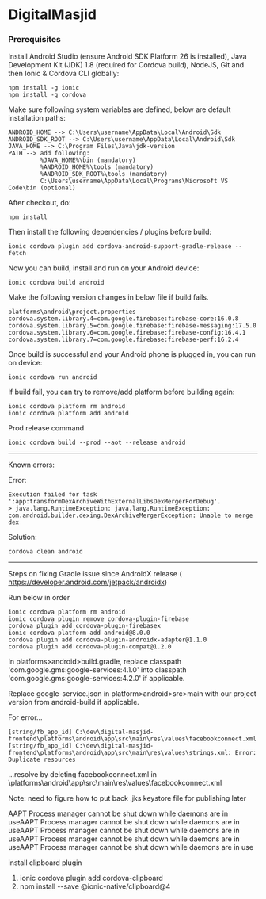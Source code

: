 # DigitalMasjid

### Prerequisites
Install Android Studio (ensure Android SDK Platform 26 is installed), Java Development Kit (JDK) 1.8 (required for Cordova build), NodeJS, Git and then Ionic & Cordova CLI globally:
```
npm install -g ionic
npm install -g cordova
```

Make sure following system variables are defined, below are default installation paths:
```
ANDROID_HOME --> C:\Users\username\AppData\Local\Android\Sdk
ANDROID_SDK_ROOT --> C:\Users\username\AppData\Local\Android\Sdk
JAVA_HOME --> C:\Program Files\Java\jdk-version
PATH --> add following:
         %JAVA_HOME%\bin (mandatory)
         %ANDROID_HOME%\tools (mandatory)
		 %ANDROID_SDK_ROOT%\tools (mandatory)
         C:\Users\username\AppData\Local\Programs\Microsoft VS Code\bin (optional)
```

After checkout, do:
```
npm install
```

Then install the following dependencies / plugins before build:
```
ionic cordova plugin add cordova-android-support-gradle-release --fetch
```

Now you can build, install and run on your Android device:
```
ionic cordova build android
```

Make the following version changes in below file if build fails.
```
platforms\android\project.properties
cordova.system.library.4=com.google.firebase:firebase-core:16.0.8
cordova.system.library.5=com.google.firebase:firebase-messaging:17.5.0
cordova.system.library.6=com.google.firebase:firebase-config:16.4.1
cordova.system.library.7=com.google.firebase:firebase-perf:16.2.4
```

Once build is successful and your Android phone is plugged in, you can run on device:
```
ionic cordova run android
```

If build fail, you can try to remove/add platform before building again:
```
ionic cordova platform rm android
ionic cordova platform add android
```

Prod release command
```
ionic cordova build --prod --aot --release android
```

-------------
Known errors:

Error:
```
Execution failed for task ':app:transformDexArchiveWithExternalLibsDexMergerForDebug'.
> java.lang.RuntimeException: java.lang.RuntimeException: com.android.builder.dexing.DexArchiveMergerException: Unable to merge dex
```
Solution:
```
cordova clean android
```

-------------------------------------------

Steps on fixing Gradle issue since AndroidX release 
( https://developer.android.com/jetpack/androidx)

Run below in order
```
ionic cordova platform rm android
ionic cordova plugin remove cordova-plugin-firebase
cordova plugin add cordova-plugin-firebasex
ionic cordova platform add android@8.0.0
cordova plugin add cordova-plugin-androidx-adapter@1.1.0
cordova plugin add cordova-plugin-compat@1.2.0
```

In platforms>android>build.gradle, replace classpath 'com.google.gms:google-services:4.1.0' into classpath 'com.google.gms:google-services:4.2.0' if applicable.

Replace google-service.json in platform>android>src>main with our project version from android-build if applicable.

For error...
```
[string/fb_app_id] C:\dev\digital-masjid-frontend\platforms\android\app\src\main\res\values\facebookconnect.xml [string/fb_app_id] C:\dev\digital-masjid-frontend\platforms\android\app\src\main\res\values\strings.xml: Error: Duplicate resources
```
...resolve by deleting facebookconnect.xml in \platforms\android\app\src\main\res\values\facebookconnect.xml 

Note: need to figure how to put back .jks keystore file for publishing later





AAPT Process manager cannot be shut down while daemons are in useAAPT Process manager cannot be shut down while daemons are in useAAPT Process manager cannot be shut down while daemons are in useAAPT Process manager cannot be shut down while daemons are in useAAPT Process manager cannot be shut down while daemons are in use

install clipboard plugin

1. ionic cordova plugin add cordova-clipboard
2. npm install --save @ionic-native/clipboard@4
